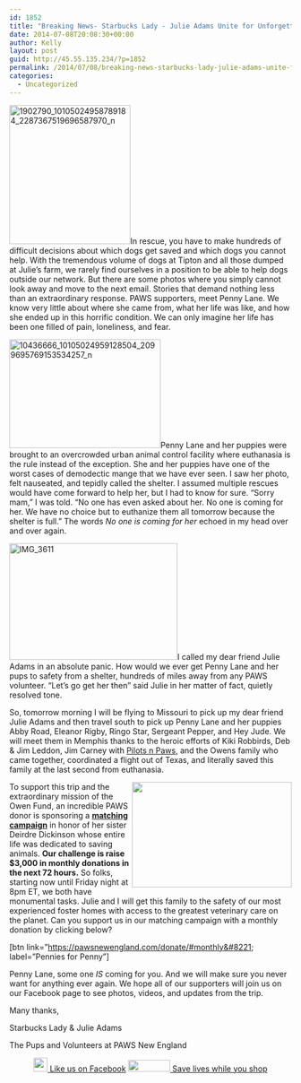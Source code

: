 ```yaml
---
id: 1852
title: "Breaking News- Starbucks Lady - Julie Adams Unite for Unforgettable Rescue!"
date: 2014-07-08T20:08:30+00:00
author: Kelly
layout: post
guid: http://45.55.135.234/?p=1852
permalink: /2014/07/08/breaking-news-starbucks-lady-julie-adams-unite-for-unforgettable-rescue/
categories:
  - Uncategorized
---
```

<span class="title"><img class="alignleft  wp-image-1853" src="https://pawsnewengland.com/wp-content/uploads/2014/07/1902790_10105024958789184_2287367519696587970_n-557x640.jpg" alt="1902790_10105024958789184_2287367519696587970_n" width="216" height="248" /></span>In rescue, you have to make hundreds of difficult decisions about which dogs get saved and which dogs you cannot help. With the tremendous volume of dogs at Tipton and all those dumped at Julie’s farm, we rarely find ourselves in a position to be able to help dogs outside our network. But there are some photos where you simply cannot look away and move to the next email. Stories that demand nothing less than an extraordinary response. PAWS supporters, meet Penny Lane. We know very little about where she came from, what her life was like, and how she ended up in this horrific condition. We can only imagine her life has been one filled of pain, loneliness, and fear.

<img class="alignright  wp-image-1854" src="https://pawsnewengland.com/wp-content/uploads/2014/07/10436666_10105024959128504_2099695769153534257_n-640x462.jpg" alt="10436666_10105024959128504_2099695769153534257_n" width="270" height="194" />Penny Lane and her puppies were brought to an overcrowded urban animal control facility where euthanasia is the rule instead of the exception. She and her puppies have one of the worst cases of demodectic mange that we have ever seen. I saw her photo, felt nauseated, and tepidly called the shelter. I assumed multiple rescues would have come forward to help her, but I had to know for sure. “Sorry mam,” I was told. “No one has even asked about her. No one is coming for her. We have no choice but to euthanize them all tomorrow because the shelter is full.” The words _No one is coming for her_ echoed in my head over and over again.

<img class="alignleft  wp-image-1855" src="https://pawsnewengland.com/wp-content/uploads/2014/07/IMG_3611.jpg" alt="IMG_3611" width="300" height="208" />I called my dear friend Julie Adams in an absolute panic. How would we ever get Penny Lane and her pups to safety from a shelter, hundreds of miles away from any PAWS volunteer. “Let’s go get her then” said Julie in her matter of fact, quietly resolved tone.

So, tomorrow morning I will be flying to Missouri to pick up my dear friend Julie Adams and then travel south to pick up Penny Lane and her puppies Abby Road, Eleanor Rigby, Ringo Star, Sergeant Pepper, and Hey Jude. We will meet them in Memphis thanks to the heroic efforts of Kiki Robbirds, Deb & Jim Leddon, Jim Carney with <a href="http://www.pilotsnpaws.org/" target="_blank" data-cke-saved-href="http://www.pilotsnpaws.org/">Pilots n Paws</a>, and the Owens family who came together, coordinated a flight out of Texas, and literally saved this family at the last second from euthanasia.

<img style="width: 285px; height: 188px; margin: 0px 0px 0px 5px;" src="http://gallery.mailchimp.com/0c705fc71db1e2d4d6f5f4ba3/images/22f3c9ea-0532-407b-b189-3bb7b4630d12.jpg" alt="" width="225" height="149" align="right" data-cke-saved-src="http://gallery.mailchimp.com/0c705fc71db1e2d4d6f5f4ba3/images/22f3c9ea-0532-407b-b189-3bb7b4630d12.jpg" />To support this trip and the extraordinary mission of the Owen Fund, an incredible PAWS donor is sponsoring a <span style="text-decoration: underline;"><strong>matching campaign</strong></span> in honor of her sister Deirdre Dickinson whose entire life was dedicated to saving animals. **Our challenge is raise $3,000 in monthly donations in the next 72 hours.** So folks, starting now until Friday night at 8pm ET, we both have monumental tasks. Julie and I will get this family to the safety of our most experienced foster homes with access to the greatest veterinary care on the planet. Can you support us in our matching campaign with a monthly donation by clicking below?

[btn link=&#8221;https://pawsnewengland.com/donate/#monthly&#8221; label=&#8221;Pennies for Penny&#8221;]

Penny Lane, some one _IS_ coming for you. And we will make sure you never want for anything ever again. We hope all of our supporters will join us on our Facebook page to see photos, videos, and updates from the trip.

Many thanks,

Starbucks Lady & Julie Adams

The Pups and Volunteers at PAWS New England

<div class="sub-heading" style="text-align: center;">
  <a href="http://www.facebook.com/PAWSNewEngland" data-cke-saved-href="http://www.facebook.com/PAWSNewEngland"><img src="http://gallery.mailchimp.com/0c705fc71db1e2d4d6f5f4ba3/images/facebook_icon.jpg" alt="" width="25" height="25" border="0" data-cke-saved-src="http://gallery.mailchimp.com/0c705fc71db1e2d4d6f5f4ba3/images/facebook_icon.jpg" /> Like us on Facebook</a> <a href="http://www.goodsearch.com/nonprofit/tipton-treasures-paws-new-england.aspx" data-cke-saved-href="http://www.goodsearch.com/nonprofit/tipton-treasures-paws-new-england.aspx"><img src="http://gallery.mailchimp.com/0c705fc71db1e2d4d6f5f4ba3/images/00GoodSearch.jpg" alt="" width="75" height="21" border="0" data-cke-saved-src="http://gallery.mailchimp.com/0c705fc71db1e2d4d6f5f4ba3/images/00GoodSearch.jpg" /> Save lives while you shop</a>
</div>